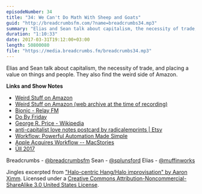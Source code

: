 ```yaml
---
episodeNumber: 34
title: "34: We Can't Do Math With Sheep and Goats"
guid: "http://breadcrumbsfm.com/?name=breadcrumbs34.mp3"
summary: "Elias and Sean talk about capitalism, the necessity of trade, and placing a value on things and people. They also find the weird side of Amazon."
duration: "1:10:33"
date: 2017-03-31T19:12:00+03:00
length: 50800080
file: "https://media.breadcrumbs.fm/breadcrumbs34.mp3"
---
```

Elias and Sean talk about capitalism, the necessity of trade, and placing a value on things and people. They also find the weird side of Amazon.

**Links and Show Notes** 
- [Weird Stuff on Amazon](https://www.reddit.com/r/wtfamazon/)
- [ Weird Stuff on Amazon (web archive at the time of recording)](http://web.archive.org/web/20170328004608/https://www.reddit.com/r/wtfamazon/)
- [Bionic - Relay FM](https://www.relay.fm/shows/bionic/page/5)
- [Do By Friday](http://dobyfriday.com/)
- [George R. Price - Wikipedia](https://en.wikipedia.org/wiki/George_R._Price?wprov=sfsi1)
- [ anti-capitalist love notes postcard by radicalemprints | Etsy](https://www.etsy.com/listing/178816721/anti-capitalist-love-notes-postcard)
- [ Workflow: Powerful Automation Made Simple](https://itunes.apple.com/us/app/workflow-powerful-automation-made-simple/id915249334?mt=8&uo=4)
- [Apple Acquires Workflow -- MacStories](https://www.macstories.net/news/apple-acquires-workflow/)
- [Úll 2017](http://2017.ull.ie/)

Breadcrumbs - [@breadcrumbsfm](https://twitter.com/breadcrumbsfm) Sean - [@splunsford](https://twitter.com/splunsford) Elias - [@muffinworks](https://twitter.com/muffinworks)

Jingles excerpted from [ "Halo-centric Hang/Halo improvisation" by Aaron Ximm](http://freemusicarchive.org/music/aaron_ximm/handpans_and_the_hang/). Licensed under a [Creative Commons Attribution-Noncommercial-ShareAlike 3.0 United States License](http://creativecommons.org/licenses/by-nc-sa/3.0/us/).